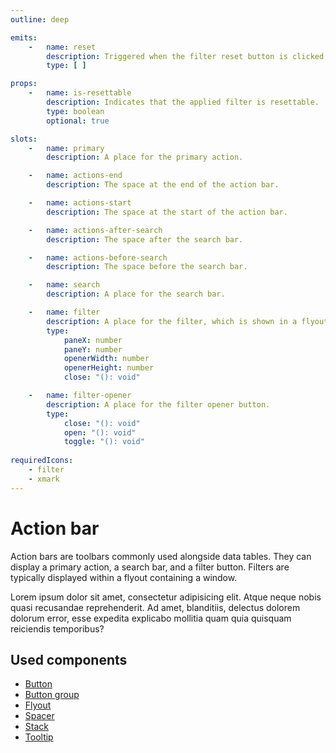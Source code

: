 ```yaml
---
outline: deep

emits:
    -   name: reset
        description: Triggered when the filter reset button is clicked. This is not available if a custom filter opener button is used.
        type: [ ]

props:
    -   name: is-resettable
        description: Indicates that the applied filter is resettable.
        type: boolean
        optional: true

slots:
    -   name: primary
        description: A place for the primary action.

    -   name: actions-end
        description: The space at the end of the action bar.

    -   name: actions-start
        description: The space at the start of the action bar.

    -   name: actions-after-search
        description: The space after the search bar.

    -   name: actions-before-search
        description: The space before the search bar.

    -   name: search
        description: A place for the search bar.

    -   name: filter
        description: A place for the filter, which is shown in a flyout.
        type:
            paneX: number
            paneY: number
            openerWidth: number
            openerHeight: number
            close: "(): void"

    -   name: filter-opener
        description: A place for the filter opener button.
        type:
            close: "(): void"
            open: "(): void"
            toggle: "(): void"
            
requiredIcons:
    - filter
    - xmark
---
```


<script
    lang="ts"
    setup>
    import { FluxActionBar, FluxFormInput, FluxPane, FluxPaneBody, FluxPaneHeader, FluxPrimaryButton, FluxSecondaryButton, FluxSeparator } from '@basmilius/flux';
</script>

# Action bar

Action bars are toolbars commonly used alongside data tables. They can display a primary action, a search bar, and a filter button. Filters are typically displayed within a flyout containing a window.

<Preview>
    <FluxPane>
        <FluxPaneHeader title="Filter"/>
        <FluxActionBar>
            <template #primary>
                <FluxPrimaryButton
                    icon-before="circle-plus"
                    label="Event"/>
            </template>
            <template #filter>
                <FluxPaneBody>
                    Filter contents.
                </FluxPaneBody>
            </template>
            <template #search>
                <FluxFormInput
                    type="search"
                    icon-before="magnifying-glass"
                    placeholder="Search anything..."/>
            </template>
            <template #actions-before-search>
                <FluxSecondaryButton
                    icon-before="arrow-down-to-line"
                    label="Download"/>
                <FluxSeparator axis="vertical"/>
            </template>
        </FluxActionBar>
        <FluxPaneBody>
            Lorem ipsum dolor sit amet, consectetur adipisicing elit. Atque neque nobis quasi recusandae reprehenderit. Ad amet, blanditiis, delectus dolorem dolorum error, esse expedita explicabo mollitia quam quia quisquam reiciendis temporibus?
        </FluxPaneBody>
    </FluxPane>
</Preview>

<FrontmatterDocs/>

## Used components

- [Button](./button)
- [Button group](./button-group)
- [Flyout](./flyout)
- [Spacer](./layout/spacer)
- [Stack](./layout/stack)
- [Tooltip](./tooltip)

